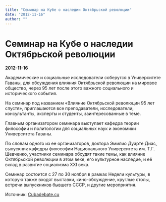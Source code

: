 ```yaml
---
title: "Семинар на Кубе о наследии Октябрьской революции"
date: "2012-11-16"
author: ""
---
```


# Семинар на Кубе о наследии Октябрьской революции

**2012-11-16** 

Академические и социальные исследователи соберутся в Университете Гаваны, для обсуждения влияния Октябрьской революции на мировое общество, через 95 лет после этого важного социального и исторического события.

На семинар под названием «Влияние Октябрьской революции 95 лет спустя», приглашаются все преподаватели, исследователи, консультанты, эксперты и студенты, заинтересованные в теме.

Главным организатором семинара выступает кафедра теории философии и политологии для социальных наук и экономики Университета Гаваны.

По словам одного из ее организаторов, доктора Эмилио Дуарте Диас, выпускник кафедры философии Национального Университета им. Т.Г. Шевченко, участники семинара обсудят такие темы, как влияние Октябрьской революции в этом веке, его культурное наследие, и её вклад в развитие социализма ХХI века.

Семинар состоится с 27 по 30 ноября в рамках Недели культуры, в которую также входят выставки, кино-обсуждение, круглые столы, встречи выпускников бывшего СССР, и другие мероприятия.

Источник: [Cubadebate.cu](http://cubadebate.cu/)